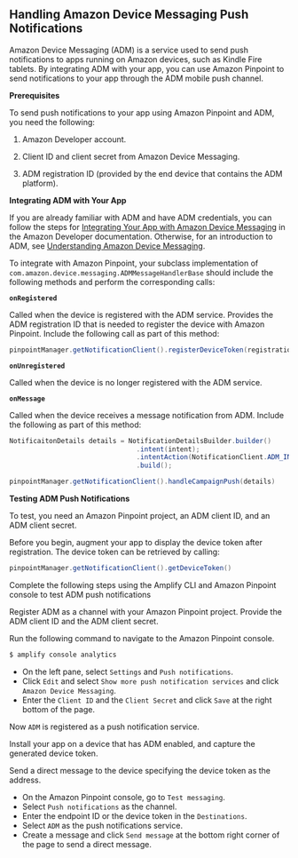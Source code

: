 ## Handling Amazon Device Messaging Push Notifications

Amazon Device Messaging (ADM) is a service used to send push notifications to apps running on Amazon devices, such as Kindle Fire tablets. By integrating ADM with your app, you can use Amazon Pinpoint to send notifications to your app through the ADM mobile push channel.

**Prerequisites**

To send push notifications to your app using Amazon Pinpoint and ADM, you need the following:

1. Amazon Developer account.

1. Client ID and client secret from Amazon Device Messaging.

1. ADM registration ID (provided by the end device that contains the ADM platform).

**Integrating ADM with Your App**

If you are already familiar with ADM and have ADM credentials, you can follow the steps for [Integrating Your App with Amazon Device Messaging](https://developer.amazon.com/public/apis/engage/device-messaging/tech-docs/adm-integrating-your-app) in the Amazon Developer documentation. Otherwise, for an introduction to ADM, see [Understanding Amazon Device Messaging](https://developer.amazon.com/docs/adm/overview.html).

To integrate with Amazon Pinpoint, your subclass implementation of `com.amazon.device.messaging.ADMMessageHandlerBase` should include the following methods and perform the corresponding calls:

**`onRegistered`**

Called when the device is registered with the ADM service. Provides the ADM registration ID that is needed to register the device with Amazon Pinpoint. Include the following call as part of this method:

```java
pinpointManager.getNotificationClient().registerDeviceToken(registrationId)
```

**`onUnregistered`**

Called when the device is no longer registered with the ADM service.

**`onMessage`**

Called when the device receives a message notification from ADM. Include the following as part of this method:

```java
NotificaitonDetails details = NotificationDetailsBuilder.builder()
                                .intent(intent);
                                .intentAction(NotificationClient.ADM_INTENT_ACTION)
                                .build();

pinpointManager.getNotificationClient().handleCampaignPush(details)
```

**Testing ADM Push Notifications**

To test, you need an Amazon Pinpoint project, an ADM client ID, and an ADM client secret.

Before you begin, augment your app to display the device token after registration. The device token can be retrieved by calling:

```java
pinpointManager.getNotificationClient().getDeviceToken()
```

Complete the following steps using the Amplify CLI and Amazon Pinpoint console to test ADM push notifications

Register ADM as a channel with your Amazon Pinpoint project. Provide the ADM client ID and the ADM client secret.

Run the following command to navigate to the Amazon Pinpoint console.

```bash
$ amplify console analytics
```

* On the left pane, select `Settings` and `Push notifications`. 
* Click `Edit` and select `Show more push notification services` and click `Amazon Device Messaging`. 
* Enter the `Client ID` and the `Client Secret` and click `Save` at the right bottom of the page.

Now `ADM` is registered as a push notification service.

Install your app on a device that has ADM enabled, and capture the generated device token.

Send a direct message to the device specifying the device token as the address.

* On the Amazon Pinpoint console, go to `Test messaging`. 
* Select `Push notifications` as the channel. 
* Enter the endpoint ID or the device token in the `Destinations`. 
* Select `ADM` as the push notifications service. 
* Create a message and click `Send message` at the bottom right corner of the page to send a direct message.
